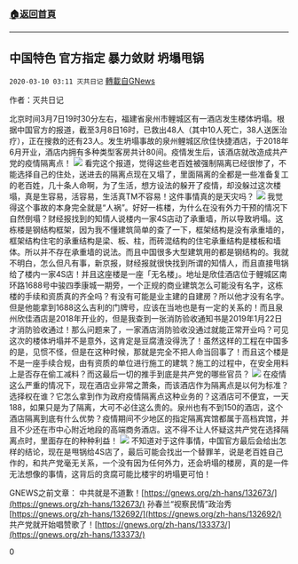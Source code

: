###  [:house:返回首頁](https://github.com/ourhimalayas/txt)
---

## 中国特色 官方指定 暴力敛财 坍塌甩锅
`2020-03-10 03:11 灭共日记` [轉載自GNews](https://gnews.org/zh-hant/136730/)

作者：灭共日记

北京时间3月7日19时30分左右，福建省泉州市鲤城区有一酒店发生楼体坍塌。根据中国官方的报道，截至3月8日16时，已救出48人（其中10人死亡，38人送医治疗），正在搜救的还有23人。发生坍塌事故的泉州鲤城区欣佳快捷酒店，于2018年6月开业，酒店内拥有多种类型客房共计80间。疫情发生后，该酒店就改造成共产党的疫情隔离点！
![](https://s3-ap-northeast-1.amazonaws.com/news.guo.offload.media/wp-content/uploads/2020/03/10030103/image1-7.jpg)
看完这个报道，觉得这些老百姓被强制隔离已经很惨了，不能选择自己的住处，送进去的隔离点现在又塌了，里面隔离的全都是一些准备复工的老百姓，几十条人命啊，为了生活，想方设法的躲开了疫情，却没躲过这次楼塌，真是生容易，活容易，生活真TM不容易！这件事情真的是天灾吗？
![](https://s3-ap-northeast-1.amazonaws.com/news.guo.offload.media/wp-content/uploads/2020/03/10030133/image2-3.jpg)
我觉得这个事故的本身完全就是“人祸”。好好一栋楼，为什么在没有外力干预的情况下自然倒塌？财经报找到的知情人说楼内一家4S店动了承重墙，所以导致坍塌。这栋楼是钢结构框架，因为我不懂建筑简单的查了一下，框架结构是没有承重墙的，框架结构住宅的承重结构是梁、板、柱，而砖混结构的住宅承重结构是楼板和墙体。所以并不存在承重墙的说法。而且中国很多大型建筑用的都是钢结构的。我就不明白，怎么但凡有事，新京报，财经报就很快找到所谓的知情人，而且直接甩锅给了楼内一家4S店！并且这座楼是一座「无名楼」。地址是欣佳酒店位于鲤城区南环路1688号中骏四季康城一期旁，一个正规的商业建筑怎么可能没有名字，这栋楼的手续和资质真的齐全吗？有没有可能是业主建的自建房？所以他才没有名字。但是他能拿到1688这么吉利的门牌号，应该在当地也是有一定的关系的！而且泉州欣佳酒店是2018年开业的，但是我查到一张消防验收通知书是2019年1月22日才消防验收通过！那么问题来了，一家酒店消防验收没通过就能正常开业吗？可见这次的楼体坍塌并不是意外，这肯定是豆腐渣没得洗了！虽然这样的工程在中国多的是，见惯不怪，但是在这种时候，那就是完全不把人命当回事了！而且这个楼是不是一座手续合规，由有资质的单位进行施工的建筑？施工的过程中，在安全用料上是否存在偷工减料？而这最后一切的推手到底是共产党的哪些官员？
![](https://s3-ap-northeast-1.amazonaws.com/news.guo.offload.media/wp-content/uploads/2020/03/10030344/image3-3.jpg)
在疫情这么严重的情况下，现在酒店业非常之萧条，而该酒店作为隔离点是以何为标准？选择权在谁？它怎么拿到作为政府疫情隔离点这种业务的？这酒店可不便宜，一天188，如果只是为了隔离，大可不必住这么贵的。泉州也有不到150的酒店，这个酒店隔离到底有什么优势？疫情期间不少地区的指定隔离宾馆都属于高档宾馆，并且不少还在市中心附近地段的高端商务酒店。这不得不让人怀疑这共产党在选择隔离点时，里面存在的种种利益！
![](https://s3-ap-northeast-1.amazonaws.com/news.guo.offload.media/wp-content/uploads/2020/03/10030320/image4-2.jpg)
不知道对于这件事情，中国官方最后会给出怎样的结论，现在是甩锅给4S店了，最后可能会找出一个替罪羊，说是老百姓自己作的，和共产党毫无关系，一个没有因为任何外力，还会坍塌的楼房，真的是一件无法想像的事情，这背后的贪腐可能比楼宇的坍塌更可怕！

GNEWS之前文章：
 中共就是不道歉！[https://gnews.org/zh-hans/132673/](https://gnews.org/zh-hans/132673/)
 孙春兰“视察民情”政治秀 [https://gnews.org/zh-hans/132692/](https://gnews.org/zh-hans/132692/)
 共产党就开始唱赞歌了！[https://gnews.org/zh-hans/133373/](https://gnews.org/zh-hans/133373/)

0
